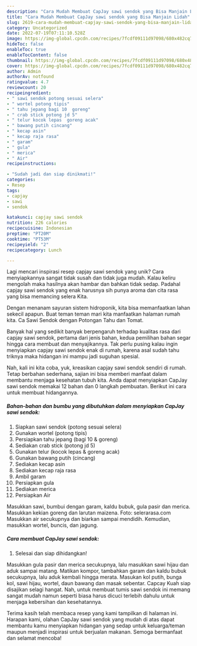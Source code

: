 ```yaml
---
description: "Cara Mudah Membuat CapJay sawi sendok yang Bisa Manjain Lidah"
title: "Cara Mudah Membuat CapJay sawi sendok yang Bisa Manjain Lidah"
slug: 2619-cara-mudah-membuat-capjay-sawi-sendok-yang-bisa-manjain-lidah
category: Uncategorized
date: 2022-07-19T07:11:10.528Z
image: https://img-global.cpcdn.com/recipes/7fcdf09111d97098/680x482cq70/capjay-sawi-sendok-foto-resep-utama.jpg
hideToc: false
enableToc: true
enableTocContent: false
thumbnail: https://img-global.cpcdn.com/recipes/7fcdf09111d97098/680x482cq70/capjay-sawi-sendok-foto-resep-utama.jpg
cover: https://img-global.cpcdn.com/recipes/7fcdf09111d97098/680x482cq70/capjay-sawi-sendok-foto-resep-utama.jpg
author: Admin
authorAv: notfound
ratingvalue: 4.7
reviewcount: 20
recipeingredient:
- " sawi sendok potong sesuai selera"
- " wortel potong tipis"
- " tahu jepang bagi 10  goreng"
- " crab stick potong jd 5"
- " telur kocok lepas  goreng acak"
- " bawang putih cincang"
- " kecap asin"
- " kecap raja rasa"
- " garam"
- " gula"
- " merica"
- " Air"
recipeinstructions:

- "Sudah jadi dan siap dinikmati!"
categories:
- Resep
tags:
- capjay
- sawi
- sendok

katakunci: capjay sawi sendok 
nutrition: 226 calories
recipecuisine: Indonesian
preptime: "PT20M"
cooktime: "PT53M"
recipeyield: "2"
recipecategory: Lunch

---
```





Lagi mencari inspirasi resep capjay sawi sendok yang unik? Cara menyiapkannya sangat tidak susah dan tidak juga mudah. Kalau keliru mengolah maka hasilnya akan hambar dan bahkan tidak sedap. Padahal capjay sawi sendok yang enak harusnya sih punya aroma dan cita rasa yang bisa memancing selera Kita.





Dengan menanam sayuran sistem hidroponik, kita bisa memanfaatkan lahan sekecil apapun. Buat teman teman mari kita manfaatkan halaman rumah kita. Ca Sawi Sendok dengan Potongan Tahu dan Tomat.

Banyak hal yang sedikit banyak berpengaruh terhadap kualitas rasa dari capjay sawi sendok, pertama dari jenis bahan, kedua pemilihan bahan segar hingga cara membuat dan menyajikannya. Tak perlu pusing kalau ingin menyiapkan capjay sawi sendok enak di rumah, karena asal sudah tahu triknya maka hidangan ini mampu jadi suguhan spesial.






Nah, kali ini kita coba, yuk, kreasikan capjay sawi sendok sendiri di rumah. Tetap berbahan sederhana, sajian ini bisa memberi manfaat dalam membantu menjaga kesehatan tubuh kita. Anda dapat menyiapkan CapJay sawi sendok memakai 12 bahan dan 0 langkah pembuatan. Berikut ini cara untuk membuat hidangannya.

<!--inarticleads1-->

##### Bahan-bahan dan bumbu yang dibutuhkan dalam menyiapkan CapJay sawi sendok:

1. Siapkan  sawi sendok (potong sesuai selera)
1. Gunakan  wortel (potong tipis)
1. Persiapkan  tahu jepang (bagi 10 &amp; goreng)
1. Sediakan  crab stick (potong jd 5)
1. Gunakan  telur (kocok lepas &amp; goreng acak)
1. Gunakan  bawang putih (cincang)
1. Sediakan  kecap asin
1. Sediakan  kecap raja rasa
1. Ambil  garam
1. Persiapkan  gula
1. Sediakan  merica
1. Persiapkan  Air


Masukkan sawi, bumbui dengan garam, kaldu bubuk, gula pasir dan merica. Masukkan kekian goreng dan larutan maizena. Foto: selerarasa.com Masukkan air secukupnya dan biarkan sampai mendidih. Kemudian, masukkan wortel, buncis, dan jagung. 

<!--inarticleads2-->

##### Cara membuat CapJay sawi sendok:


1. Selesai dan siap dihidangkan!

Masukkan gula pasir dan merica secukupnya, lalu masukkan sawi hijau dan aduk sampai matang. Matikan kompor, tambahkan garam dan kaldu bubuk secukupnya, lalu aduk kembali hingga merata. Masukan kol putih, bunga kol, sawi hijau, wortel, daun bawang dan masak sebentar. Capcay Kuah siap disajikan selagi hangat. Nah, untuk membuat tumis sawi sendok ini memang sangat mudah namun seperti biasa harus dicuci terlebih dahulu untuk menjaga kebersihan dan kesehatannya. 

Terima kasih telah membaca resep yang kami tampilkan di halaman ini. Harapan kami, olahan CapJay sawi sendok yang mudah di atas dapat membantu kamu menyiapkan hidangan yang sedap untuk keluarga/teman maupun menjadi inspirasi untuk berjualan makanan. Semoga bermanfaat dan selamat mencoba!
